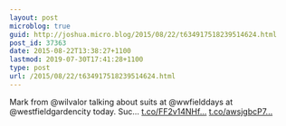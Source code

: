 ```yaml
---
layout: post
microblog: true
guid: http://joshua.micro.blog/2015/08/22/t634917518239514624.html
post_id: 37363
date: 2015-08-22T13:38:27+1100
lastmod: 2019-07-30T17:41:28+1100
type: post
url: /2015/08/22/t634917518239514624.html
---
```

Mark from @wilvalor talking about suits at @wwfielddays at @westfieldgardencity today. Suc… [t.co/FF2v14NHf...](http://t.co/FF2v14NHff) [t.co/awsjgbcP7...](http://t.co/awsjgbcP7z)
